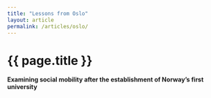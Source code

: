 ```yaml
---
title: "Lessons from Oslo"
layout: article
permalink: /articles/oslo/
---
```


# {{ page.title }}
**Examining social mobility after the establishment of Norway’s first university**
